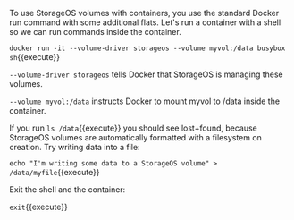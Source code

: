 To use StorageOS volumes with containers, you use the standard Docker run command with some additional flats. Let's run a container with a shell so we can run commands inside the container.

`docker run -it --volume-driver storageos --volume myvol:/data busybox sh`{{execute}}

`--volume-driver storageos` tells Docker that StorageOS is managing these volumes.

`--volume myvol:/data` instructs Docker to mount myvol to /data inside the container.

If you run `ls /data`{{execute}} you should see lost+found, because StorageOS volumes are automatically formatted with a filesystem on creation. Try writing data into a file:

`echo "I'm writing some data to a StorageOS volume" > /data/myfile`{{execute}}

Exit the shell and the container:

`exit`{{execute}}
